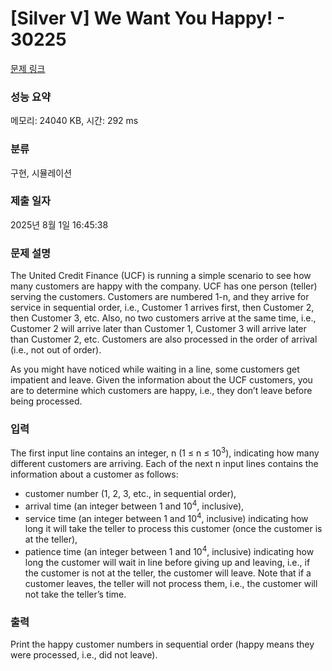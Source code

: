 # [Silver V] We Want You Happy! - 30225 

[문제 링크](https://www.acmicpc.net/problem/30225) 

### 성능 요약

메모리: 24040 KB, 시간: 292 ms

### 분류

구현, 시뮬레이션

### 제출 일자

2025년 8월 1일 16:45:38

### 문제 설명

<p>The United Credit Finance (UCF) is running a simple scenario to see how many customers are happy with the company. UCF has one person (teller) serving the customers. Customers are numbered 1-n, and they arrive for service in sequential order, i.e., Customer 1 arrives first, then Customer 2, then Customer 3, etc. Also, no two customers arrive at the same time, i.e., Customer 2 will arrive later than Customer 1, Customer 3 will arrive later than Customer 2, etc. Customers are also processed in the order of arrival (i.e., not out of order).</p>

<p>As you might have noticed while waiting in a line, some customers get impatient and leave. Given the information about the UCF customers, you are to determine which customers are happy, i.e., they don’t leave before being processed.</p>

### 입력 

 <p>The first input line contains an integer, n (1 ≤ n ≤ 10<sup>3</sup>), indicating how many different customers are arriving. Each of the next n input lines contains the information about a customer as follows:</p>

<ul>
	<li>customer number (1, 2, 3, etc., in sequential order),</li>
	<li>arrival time (an integer between 1 and 10<sup>4</sup>, inclusive),</li>
	<li>service time (an integer between 1 and 10<sup>4</sup>, inclusive) indicating how long it will take the teller to process this customer (once the customer is at the teller),</li>
	<li>patience time (an integer between 1 and 10<sup>4</sup>, inclusive) indicating how long the customer will wait in line before giving up and leaving, i.e., if the customer is not at the teller, the customer will leave. Note that if a customer leaves, the teller will not process them, i.e., the customer will not take the teller’s time.</li>
</ul>

### 출력 

 <p>Print the happy customer numbers in sequential order (happy means they were processed, i.e., did not leave).</p>

